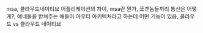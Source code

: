 msa, 클라우드네이티브 어플리케이션의 차이, msa란 뭔가, 쪼갠놈들끼리 통신은 어떻게?, 얘네들을 받쳐주는 애들이 아우터 아키텍처라고 하는데 어떤 기능이 있음, 클라우드 vs 클라우드 네이티브